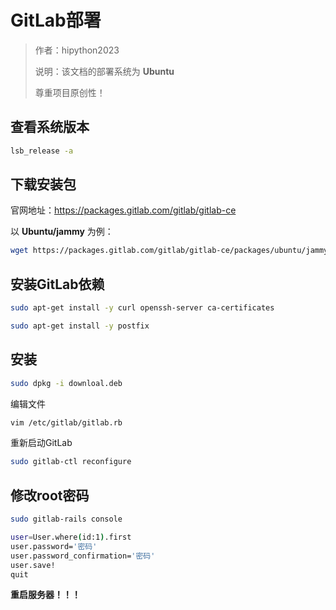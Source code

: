 # GitLab部署

> 作者：hipython2023
>
> 说明：该文档的部署系统为 **Ubuntu**
>
> 尊重项目原创性！

## 查看系统版本

~~~sh
lsb_release -a
~~~

## 下载安装包

官网地址：https://packages.gitlab.com/gitlab/gitlab-ce

以 **Ubuntu/jammy** 为例：

~~~sh
wget https://packages.gitlab.com/gitlab/gitlab-ce/packages/ubuntu/jammy/gitlab-ce_16.7.0-ce.0_amd64.deb/download.deb
~~~

## 安装GitLab依赖

~~~sh
sudo apt-get install -y curl openssh-server ca-certificates
~~~

~~~sh
sudo apt-get install -y postfix
~~~

## 安装

~~~sh
sudo dpkg -i downloal.deb
~~~

编辑文件

~~~sh
vim /etc/gitlab/gitlab.rb
~~~

重新启动GitLab

~~~ sh
sudo gitlab-ctl reconfigure
~~~

## 修改root密码

~~~~sh
sudo gitlab-rails console
~~~~

~~~ sh
user=User.where(id:1).first 
user.password='密码'
user.password_confirmation='密码' 
user.save! 
quit
~~~

**重启服务器！！！**

